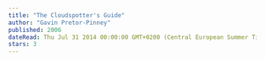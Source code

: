 ```yaml
---
title: "The Cloudspotter's Guide"
author: "Gavin Pretor-Pinney"
published: 2006
dateRead: Thu Jul 31 2014 00:00:00 GMT+0200 (Central European Summer Time)
stars: 3
---
```


